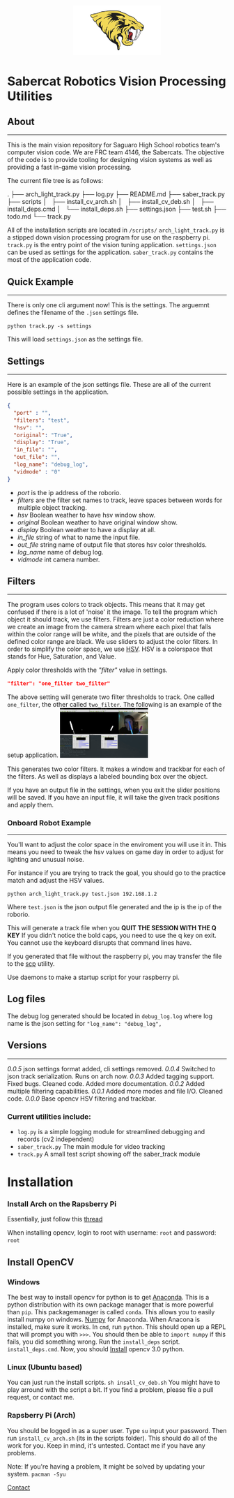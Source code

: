 <center><img src="./img/sabercat.jpg"style="width:40%"></center>

# Sabercat Robotics Vision Processing Utilities

## About
--------

This is the main vision repository for Saguaro High School robotics team's computer vision code. We are FRC team 4146, the Sabercats. The objective of the code is to provide tooling for designing vision systems as well as providing a fast in-game vision processing.

The current file tree is as follows: 

.
├── arch_light_track.py
├── log.py
├── README.md
├── saber_track.py
├── scripts
│   ├── install_cv_arch.sh
│   ├── install_cv_deb.sh
│   ├── install_deps.cmd
│   └── install_deps.sh
├── settings.json
├── test.sh
├── todo.md
└── track.py

All of the installation scripts are located in `/scripts/`
`arch_light_track.py` is a stipped down vision processing program for use on the raspberry pi.
`track.py` is the entry point of the vision tuning application.
`settings.json` can be used as settings for the application.
`saber_track.py` contains the most of the application code.
 
## Quick Example
--------------

There is only one cli argument now! This is the settings. The arguemnt defines the filename of the `.json` settings file. 

```
python track.py -s settings
```
This will load `settings.json` as the settings file.

## Settings
--------------
Here is an example of the json settings file. These are all of the current possible settings in the application.
```json
{
  "port" : "",
  "filters": "test",
  "hsv": "",
  "original": "True",
  "display": "True",
  "in_file": "",
  "out_file": "",
  "log_name": "debug_log",
  "vidmode" : "0"
}
```
- *port* is the ip address of the roborio.
- *filters* are the filter set names to track, leave spaces between words for multiple object tracking.
- *hsv* Boolean weather to have hsv window show.
- *original* Boolean weather to have original window show.
- *display* Boolean weather to have a display at all.
- *in_file* string of what to name the input file.
- *out_file* string name of output file that stores hsv color thresholds.
- *log_name* name of debug log.
- *vidmode* int camera number. 
## Filters
----------

The program uses colors to track objects. This means that it may get confused if there is a lot of 'noise' it the image. To tell the program which object it should track, we use filters. Filters are just a color reduction where we create an image from the camera stream where each pixel that falls within the color range will be white, and the pixels that are outside of the defined color range are black. We use sliders to adjust the color filters. In order to simplify the color space, we use [HSV](https://en.wikipedia.org/wiki/HSL_and_HSV). HSV is a colorspace that stands for Hue, Saturation, and Value.

Apply color thresholds with the *"filter"* value in settings.

```json
"filter": "one_filter two_filter"
```
The above setting will generate two filter thresholds to track. One called `one_filter`, the other called `two_filter`.
The following is an example of the setup application.
<img src="./img/screenshot.png" style="width:40%">

This generates two color filters. It makes a window and trackbar for each of the filters. As well as displays a labeled bounding box over the object.

If you have an output file in the settings, when you exit the slider positions will be saved. If you have an input file, it will take the given track positions and apply them.

### Onboard Robot Example
----------------

You'll want to adjust the color space in the enviroment you will use it in. This means you need to tweak the hsv values on game day in order to adjust for lighting and unusual noise.

For instance if you are trying to track the goal, you should go to the practice match and adjust the HSV values.


```
python arch_light_track.py test.json 192.168.1.2
```

Where `test.json` is the json output file generated and the ip is the ip of the roborio.

This will generate a track file when you **QUIT THE SESSION WITH THE Q KEY** If you didn't notice the bold caps, you need to use the q key on exit. You cannot use the keyboard disrupts that command lines have.

If you generated that file without the raspberry pi, you may transfer the file to the [scp](http://support.real-time.com/linux/web/scp.html) utility.

Use daemons to make a startup script for your raspberry pi.
## Log files

The debug log generated should be located in `debug_log.log` where log name is the json setting for ```"log_name": "debug_log",```

## Versions
------------------
*0.0.5* json settings format added, cli settings removed.
*0.0.4* Switched to json track serialization. Runs on arch now.
*0.0.3* Added tagging support. Fixed bugs. Cleaned code. Added more documentation.
*0.0.2* Added multiple filtering capabilities.
*0.0.1* Added more modes and file I/O. Cleaned code.
*0.0.0* Base opencv HSV filtering and trackbar.

### Current utilities include:
- ```log.py``` is a simple logging module for streamlined debugging and records (cv2 independent)
- ```saber_track.py``` The main module for video tracking
- ```track.py``` A small test script showing off the saber_track module

# Installation


### Install Arch on the Rapsberry Pi
Essentially, just follow this [thread](https://www.raspberrypi.org/forums/viewtopic.php?f=91&t=109545) 

When installing opencv, login to root with username: `root` and password: `root`


## Install OpenCV

### Windows

The best way to install opencv for python is to get [Anaconda](https://www.continuum.io/downloads). This is a python distribution with its own package manager that is more powerful than `pip`. This packagemanager is called `conda`. This allows you to easily install numpy on windows. [Numpy](https://anaconda.org/anaconda/numpy) for Anaconda. When Anacona is installed, make sure it works. In `cmd`, run `python`. This should open up a REPL that will prompt you with `>>>`. You should then be able to `import numpy` if this fails, you did something wrong. 
Run the `install_deps` script. `install_deps.cmd`.
Now, you should [Install](http://docs.opencv.org/3.1.0/d5/de5/tutorial_py_setup_in_windows.html#gsc.tab=0) opencv 3.0 python.

### Linux (Ubuntu based)
You can just run the install scripts. `sh insall_cv_deb.sh` You might have to play arround with the script a bit. If you find a problem, please file a pull request, or contact me.

### Rapsberry Pi (Arch)

You should be logged in as a super user. Type `su` input your password. Then run `install_cv_arch.sh` (its in the scripts folder). This should do all of the work for you. Keep in mind, it's untested. Contact me if you have any problems.

Note: If you're having a problem, It might be solved by updating your system. `pacman -Syu`

[Contact](mailto:sabercatrobotics@gmail.com)

